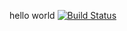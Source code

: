 hello world
[![Build Status](https://travis-ci.org/dgumus/Homework3.svg?branch=master)](https://travis-ci.org/dgumus/Homework3)
